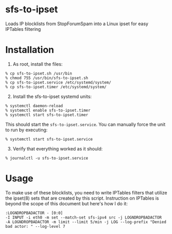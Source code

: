 # sfs-to-ipset
Loads IP blocklists from StopForumSpam into a Linux ipset for easy IPTables filtering

# Installation
1. As root, install the files:
```
% cp sfs-to-ipset.sh /usr/bin
% chmod 755 /usr/bin/sfs-to-ipset.sh
% cp sfs-to-ipset.service /etc/systemd/system/
% cp sfs-to-ipset.timer /etc/systemd/system/
```
2. Install the sfs-to-ipset systemd units:
```
% systemctl daemon-reload
% systemctl enable sfs-to-ipset.timer
% systemctl start sfs-to-ipset.timer
```
This should start the `sfs-to-ipset.service`.  You can manually force the unit to run by executing:
```
% systemctl start sfs-to-ipset.service
```
3. Verify that everything worked as it should:
```
% journalctl -u sfs-to-ipset.service
```

# Usage
To make use of these blocklists, you need to write IPTables filters that utilize the ipset(8) sets that are created by this script.  Instruction on IPTables is beyond the scope of this document but here's how I do it:
```
:LOGNDROPBADACTOR - [0:0]
-I INPUT -i eth0 -m set --match-set sfs-ipv4 src -j LOGNDROPBADACTOR
-A LOGNDROPBADACTOR -m limit --limit 5/min -j LOG --log-prefix "Denied bad actor: " --log-level 7
```
